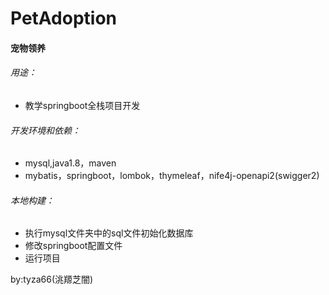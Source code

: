 # PetAdoption
#### 宠物领养
###### 用途：
- 教学springboot全栈项目开发
  
###### 开发环境和依赖：
- mysql,java1.8，maven
- mybatis，springboot，lombok，thymeleaf，nife4j-openapi2(swigger2)
  
###### 本地构建：
- 执行mysql文件夹中的sql文件初始化数据库
- 修改springboot配置文件
- 运行项目

by:tyza66(洮羱芝闇)